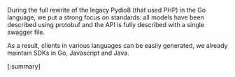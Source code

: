 During the full rewrite of the legacy Pydio8 (that used PHP) in the Go language, we put a strong focus on standards: all models have been described using protobuf and the API is fully described with a single swagger file.

As a result, clients in various languages can be easily generated, we already maintain SDKs in Go, Javascript and Java.

[:summary]